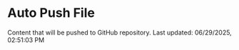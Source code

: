 # Auto Push File

Content that will be pushed to GitHub repository.
Last updated: 06/29/2025, 02:51:03 PM